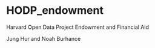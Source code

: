 # HODP_endowment

Harvard Open Data Project 
Endowment and Financial Aid

Jung Hur and Noah Burhance
